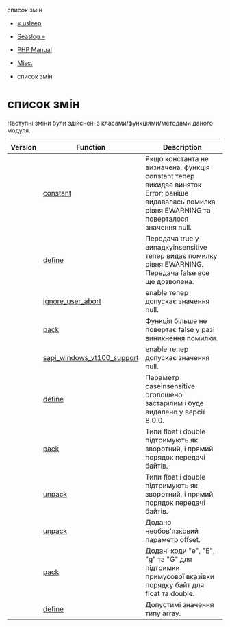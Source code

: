 список змін

-   [« usleep](function.usleep.html)
    
-   [Seaslog »](book.seaslog.html)
    
-   [PHP Manual](index.html)
    
-   [Misc.](book.misc.html)
    
-   список змін
    

# список змін

Наступні зміни були здійснені з класами/функціями/методами даного модуля.

| Version | Function | Description |
| --- | --- | --- |
|  | [constant](function.constant.html) | Якщо константа не визначена, функція constant тепер викидає виняток Error; раніше видавалась помилка рівня EWARNING та поверталося значення null. |
|  | [define](function.define.html) | Передача true у випадкуinsensitive тепер видає помилку рівня EWARNING. Передача false все ще дозволена. |
|  | [ignore\_user\_abort](function.ignore-user-abort.html) | enable тепер допускає значення null. |
|  | [pack](function.pack.html) | Функція більше не повертає false у разі виникнення помилки. |
|  | [sapi\_windows\_vt100\_support](function.sapi-windows-vt100-support.html) | enable тепер допускає значення null. |
|  | [define](function.define.html) | Параметр caseinsensitive оголошено застарілим і буде видалено у версії 8.0.0. |
|  | [pack](function.pack.html) | Типи float і double підтримують як зворотний, і прямий порядок передачі байтів. |
|  | [unpack](function.unpack.html) | Типи float і double підтримують як зворотний, і прямий порядок передачі байтів. |
|  | [unpack](function.unpack.html) | Додано необов'язковий параметр offset. |
|  | [pack](function.pack.html) | Додані коди "e", "E", "g" та "G" для підтримки примусової вказівки порядку байт для float та double. |
|  | [define](function.define.html) | Допустимі значення типу array. |